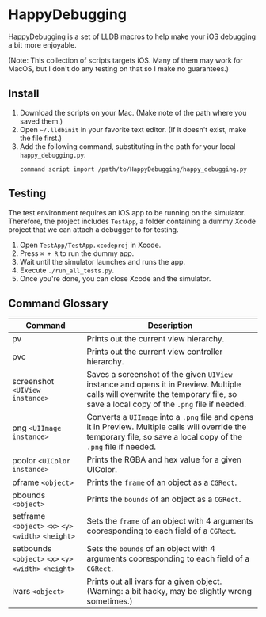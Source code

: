 # HappyDebugging

HappyDebugging is a set of LLDB macros to help make your iOS debugging a bit
more enjoyable.

(Note: This collection of scripts targets iOS. Many of them may work for MacOS,
but I don't do any testing on that so I make no guarantees.)

## Install

1. Download the scripts on your Mac. (Make note of the path where you saved
them.)
2. Open `~/.lldbinit` in your favorite text editor. (If it doesn't exist, make
the file first.)
3. Add the following command, substituting in the path for your local
`happy_debugging.py`:
    ```
    command script import /path/to/HappyDebugging/happy_debugging.py
    ```

## Testing

The test environment requires an iOS app to be running on the simulator.
Therefore, the project includes `TestApp`, a folder containing a dummy
Xcode project that we can attach a debugger to for testing.

1. Open `TestApp/TestApp.xcodeproj` in Xcode.
2. Press `⌘ + R` to run the dummy app.
3. Wait until the simulator launches and runs the app.
4. Execute `./run_all_tests.py`.
5. Once you're done, you can close Xcode and the simulator.

## Command Glossary

| Command | Description                                       |
| ------- | ------------------------------------------------- |
| pv      | Prints out the current view hierarchy.            |
| pvc     | Prints out the current view controller hierarchy. |
| screenshot `<UIView instance>` | Saves a screenshot of the given `UIView` instance and opens it in Preview. Multiple calls will overwrite the temporary file, so save a local copy of the `.png` file if needed. |
| png `<UIImage instance>` | Converts a `UIImage` into a `.png` file and opens it in Preview. Multiple calls will override the temporary file, so save a local copy of the `.png` file if needed. |
| pcolor `<UIColor instance>` | Prints the RGBA and hex value for a given UIColor. |
| pframe `<object>` | Prints the `frame` of an object as a `CGRect`. |
| pbounds `<object>` | Prints the `bounds` of an object as a `CGRect`. |
| setframe `<object>` `<x>` `<y>` `<width>` `<height>` | Sets the `frame` of an object with 4 arguments cooresponding to each field of a `CGRect`. |
| setbounds `<object>` `<x>` `<y>` `<width>` `<height>` | Sets the `bounds` of an object with 4 arguments cooresponding to each field of a `CGRect`. |
| ivars `<object>` | Prints out all ivars for a given object. (Warning: a bit hacky, may be slightly wrong sometimes.) |
